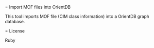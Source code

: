 = Import MOF files into OrientDB

This tool imports MOF file (CIM class information) into a OrientDB
graph database.

= License

Ruby

